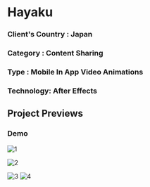 # Hayaku

### Client's Country : Japan
### Category : Content Sharing
### Type : Mobile In App Video Animations
### Technology: After Effects

## Project Previews

### Demo
![1](https://user-images.githubusercontent.com/59219626/111682531-7e214880-884a-11eb-8c51-9b204457160a.gif)

![2](https://user-images.githubusercontent.com/59219626/111682873-de17ef00-884a-11eb-8cd9-af2afa4124ea.gif)

![3](https://user-images.githubusercontent.com/59219626/111683514-99d91e80-884b-11eb-8b8e-7a5393fd78db.gif)
![4](https://user-images.githubusercontent.com/59219626/111683600-b4ab9300-884b-11eb-8928-c718cf3af6e4.gif)
